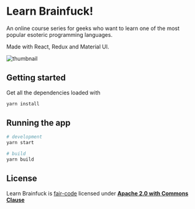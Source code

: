 # Learn Brainfuck!

An online course series for geeks who want to learn one of the most popular esoteric programming languages.

Made with React, Redux and Material UI.

![thumbnail](https://user-images.githubusercontent.com/10941338/79872114-a491f600-83e5-11ea-91d6-9ec0fe607d2e.png)

## Getting started

Get all the dependencies loaded with

```bash
yarn install
```

## Running the app

```bash
# development
yarn start

# build
yarn build
```

## License

Learn Brainfuck is [fair-code](http://faircode.io) licensed under [**Apache 2.0 with Commons Clause**](https://github.com/learn-brainfuck/learn-brainfuck/blob/master/LICENSE.md)
